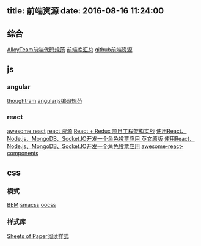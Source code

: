 title: 前端资源
date: 2016-08-16 11:24:00
---

## 综合
[AlloyTeam前端代码规范](http://alloyteam.github.io/CodeGuide/)
[前端库汇总](https://www.awesomes.cn)
[github前端资源](https://github.com/helloqingfeng/Awsome-Front-End-learning-resource)
## js
### angular
[thoughtram](http://blog.thoughtram.io/)
[angularjs编码规范](https://github.com/johnpapa/angular-styleguide)

### react
[awesome react](https://github.com/enaqx/awesome-react)
[react 资源](http://huli.logdown.com/posts/276040-react-resource-consolidation)
[React + Redux 项目工程架构实战](http://lifei.github.io/2016/01/22/react-redux-best-practice/)
[使用React、Node.js、MongoDB、Socket.IO开发一个角色投票应用 英文原版](http://sahatyalkabov.com/create-a-character-voting-app-using-react-nodejs-mongodb-and-socketio/)
[使用React、Node.js、MongoDB、Socket.IO开发一个角色投票应用](http://idlelife.org/archives/977)
[awesome-react-components](https://github.com/brillout/awesome-react-components)

## css
### 模式
[BEM](https://en.bem.info/)
[smacss](https://smacss.com/)
[oocss](https://www.smashingmagazine.com/2011/12/an-introduction-to-object-oriented-css-oocss/)

### 样式库
[Sheets of Paper阅读样式](https://github.com/delight-im/HTML-Sheets-of-Paper)


